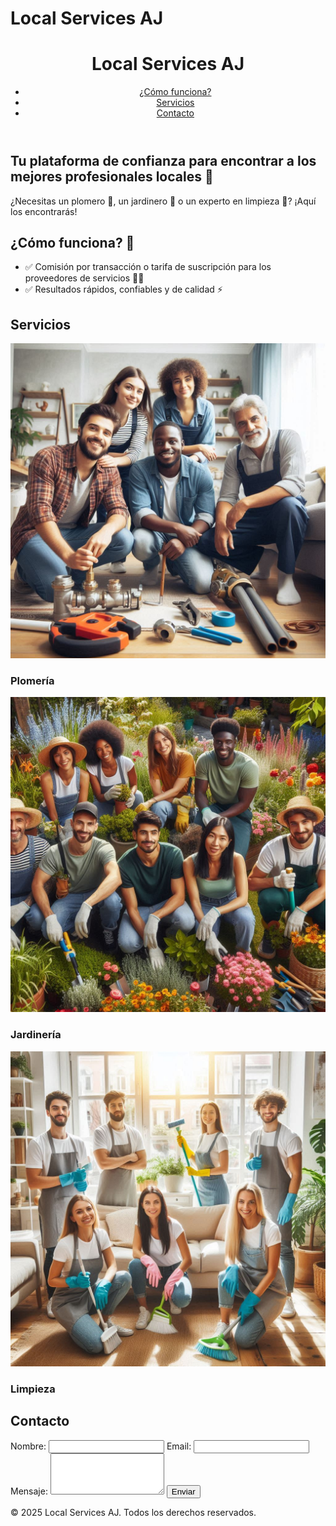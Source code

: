 # Local Services AJ
<!DOCTYPE html>
<html lang="es">
<head>
    <meta charset="UTF-8">
    <meta name="viewport" content="width=device-width, initial-scale=1.0">
    <title>Local Services AJ</title>
    <link rel="stylesheet" href="styles.css">
</head>
<body>
    <header>
        <div class="logo">
            <h1>Local Services AJ</h1>
        </div>
        <nav>
            <ul>
                <li><a href="#como-funciona">¿Cómo funciona?</a></li>
                <li><a href="#servicios">Servicios</a></li>
                <li><a href="#contacto">Contacto</a></li>
            </ul>
        </nav>
    </header>
    <section id="hero" class="hero">
        <div class="hero-text">
            <h2>Tu plataforma de confianza para encontrar a los mejores profesionales locales 💼</h2>
            <p>¿Necesitas un plomero 🧰, un jardinero 🌿 o un experto en limpieza 🧹? ¡Aquí los encontrarás!</p>
        </div>
    </section>
    <section id="como-funciona">
        <h2>¿Cómo funciona? 🤔</h2>
        <ul>
            <li>✅ Comisión por transacción o tarifa de suscripción para los proveedores de servicios 🧑‍🔧</li>
            <li>✅ Resultados rápidos, confiables y de calidad ⚡</li>
        </ul>
    </section>
    <section id="servicios">
        <h2>Servicios</h2>
        <div class="servicios">
            <div class="servicio">
                <img src="plomeria.png" alt="Plomero">
                <h3>Plomería</h3>
            </div>
            <div class="servicio">
                <img src="jardineria.png" alt="Jardinero">
                <h3>Jardinería</h3>
            </div>
            <div class="servicio">
                <img src="limpieza.png" alt="Limpieza">
                <h3>Limpieza</h3>
            </div>
        </div>
    </section>
    <section id="contacto">
        <h2>Contacto</h2>
        <form>
            <label for="nombre">Nombre:</label>
            <input type="text" id="nombre" name="nombre" required>
            <label for="email">Email:</label>
            <input type="email" id="email" name="email" required>
            <label for="mensaje">Mensaje:</label>
            <textarea id="mensaje" name="mensaje" rows="4" required></textarea>
            <button type="submit">Enviar</button>
        </form>
    </section>
    <footer>
        <p>&copy; 2025 Local Services AJ. Todos los derechos reservados.</p>
    </footer>

    
 <script src="https://cdn.botpress.cloud/webchat/v2.2/inject.js"></script>
<script src="https://files.bpcontent.cloud/2025/02/01/02/20250201020550-GAIBTZ4B.js"></script>

    
</body>
</html>

